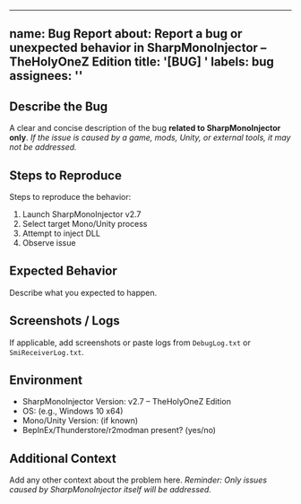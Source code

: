 ---

name: Bug Report
about: Report a bug or unexpected behavior in SharpMonoInjector – TheHolyOneZ Edition
title: '[BUG] '
labels: bug
assignees: ''
-------------

## Describe the Bug

A clear and concise description of the bug **related to SharpMonoInjector only**.
*If the issue is caused by a game, mods, Unity, or external tools, it may not be addressed.*

## Steps to Reproduce

Steps to reproduce the behavior:

1. Launch SharpMonoInjector v2.7
2. Select target Mono/Unity process
3. Attempt to inject DLL
4. Observe issue

## Expected Behavior

Describe what you expected to happen.

## Screenshots / Logs

If applicable, add screenshots or paste logs from `DebugLog.txt` or `SmiReceiverLog.txt`.

## Environment

* SharpMonoInjector Version: v2.7 – TheHolyOneZ Edition
* OS: (e.g., Windows 10 x64)
* Mono/Unity Version: (if known)
* BepInEx/Thunderstore/r2modman present? (yes/no)

## Additional Context

Add any other context about the problem here.
*Reminder: Only issues caused by SharpMonoInjector itself will be addressed.*
